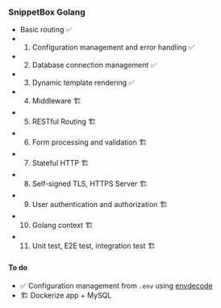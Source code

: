 ### SnippetBox Golang
-  Basic routing :white_check_mark:
- 1. Configuration management and error handling :white_check_mark:
- 2. Database connection management :white_check_mark: 
- 3.  Dynamic template rendering :white_check_mark:
- 4.  Middleware :building_construction:
- 5.  RESTful Routing :building_construction:
- 6.  Form processing and validation :building_construction:
- 7.  Stateful HTTP :building_construction:
- 8.  Self-signed TLS, HTTPS Server :building_construction:
- 9.  User authentication and authorization :building_construction:
- 10.  Golang context :building_construction:
- 11.  Unit test, E2E test, integration test :building_construction:

#### To do
- :white_check_mark: Configuration management from `.env` using [envdecode](https://github.com/joeshaw/envdecode)
- :building_construction: Dockerize app + MySQL 
